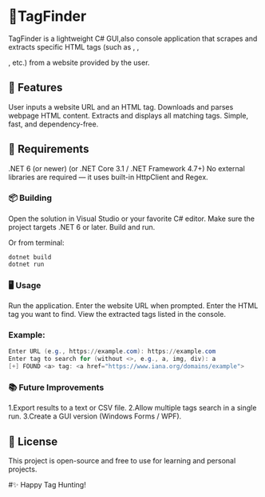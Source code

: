 # 📑TagFinder

TagFinder is a lightweight C# GUI,also console application that scrapes and extracts specific HTML tags (such as <a>, <img>, <div>, etc.) from a website provided by the user.

## 🚀 Features
User inputs a website URL and an HTML tag.
Downloads and parses webpage HTML content.
Extracts and displays all matching tags.
Simple, fast, and dependency-free.

## 🔧 Requirements
.NET 6 (or newer)
(or .NET Core 3.1 / .NET Framework 4.7+)
No external libraries are required — it uses built-in HttpClient and Regex.

### 📦 Building
Open the solution in Visual Studio or your favorite C# editor.
Make sure the project targets .NET 6 or later.
Build and run.

Or from terminal:
```powershell
dotnet build
dotnet run
```

### 🖥️ Usage
Run the application.
Enter the website URL when prompted.
Enter the HTML tag you want to find.
View the extracted tags listed in the console.

### Example:
```powershell
Enter URL (e.g., https://example.com): https://example.com
Enter tag to search for (without <>, e.g., a, img, div): a
[+] FOUND <a> tag: <a href="https://www.iana.org/domains/example">
```

### 📚 Future Improvements
1.Export results to a text or CSV file.
2.Allow multiple tags search in a single run.
3.Create a GUI version (Windows Forms / WPF).

## 📜 License
This project is open-source and free to use for learning and personal projects.

#✨ Happy Tag Hunting!
